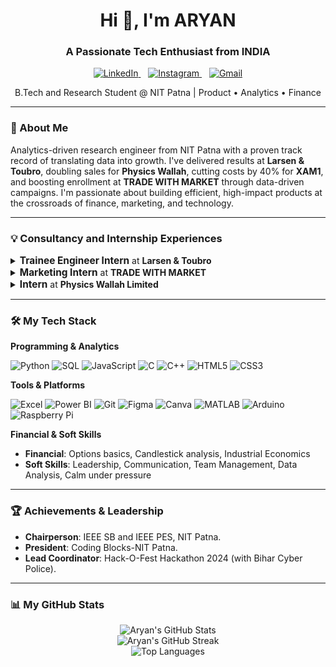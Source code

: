 <h1 align="center">Hi 👋, I'm ARYAN</h1>
<h3 align="center">A Passionate Tech Enthusiast from INDIA</h3>

<p align="center">
  <a href="https://linkedin.com/in/aryanranjan2005">
    <img src="https://img.shields.io/badge/LinkedIn-0077B5?style=for-the-badge&logo=linkedin&logoColor=white" alt="LinkedIn"/>
  </a>
  &nbsp;&nbsp; <a href="https://instagram.com/aryanranjan2005">
    <img src="https://img.shields.io/badge/Instagram-%23E4405F.svg?style=for-the-badge&logo=Instagram&logoColor=white" alt="Instagram"/>
  </a>
  &nbsp;&nbsp; <a href="mailto:aryanr.ug22.ee@nitp.ac.in">
    <img src="https://img.shields.io/badge/Gmail-D14836?style=for-the-badge&logo=gmail&logoColor=white" alt="Gmail"/>
  </a>
</p>

<p align="center">
  B.Tech and Research Student @ NIT Patna | Product • Analytics • Finance
</p>

---

### 💫 About Me
Analytics-driven research engineer from NIT Patna with a proven track record of translating data into growth. I've delivered results at **Larsen & Toubro**, doubling sales for **Physics Wallah**, cutting costs by 40% for **XAM1**, and boosting enrollment at **TRADE WITH MARKET** through data-driven campaigns. I'm passionate about building efficient, high-impact products at the crossroads of finance, marketing, and technology.

---

### 💡 Consultancy and Internship Experiences

<details>
  <summary><strong style="font-size:1.1em;"> Trainee Engineer Intern</strong> at <strong>Larsen & Toubro</strong></summary>
  <br>
  <em>May - July 2025</em>
  <ul>
    <li>Collaborated with cross-functional teams to enhance analytics features using SQL for improved data visualization.</li>
    <li>Assisted in predictive modeling tasks with Python to analyze operational data and identify patterns in project efficiency.</li>
    <li>Contributed to dashboard prototypes in Power BI to visualize key performance indicators for decision-making.</li>
  </ul>
</details>

<details>
  <summary><strong style="font-size:1.1em;"> Marketing Intern</strong> at <strong>TRADE WITH MARKET</strong></summary>
  <br>
  <em>Apr - May 2025</em>
  <ul>
    <li>Boosted program enrollment by leading data-driven social media campaigns that analyzed audience metrics to drive local inquiries.</li>
    <li>Created marketing content, including blog posts and videos, on practical market applications.</li>
    <li>Completed a 4-week Master Trader Program, mastering options strategies and risk assessment.</li>
  </ul>
</details>

<details>
  <summary><strong style="font-size:1.1em;"> Intern</strong> at <strong>Physics Wallah Limited</strong></summary>
  <br>
  <em>2024 - 2025</em>
  <ul>
    <li>Increased UPSC batch sales by 100% through outreach analysis of 500+ survey responses and predictive modeling.</li>
    <li>Spearheaded the Campus Ambassador Program, a flagship revenue product at PW.</li>
  </ul>
</details>

---

### 🛠️ My Tech Stack

**Programming & Analytics**
<p>
  <img src="https://img.shields.io/badge/Python-3776AB?style=for-the-badge&logo=python&logoColor=white" alt="Python"/>
  <img src="https://img.shields.io/badge/SQL-4479A1?style=for-the-badge&logo=mysql&logoColor=white" alt="SQL"/>
  <img src="https://img.shields.io/badge/JavaScript-F7DF1E?style=for-the-badge&logo=javascript&logoColor=black" alt="JavaScript"/>
  <img src="https://img.shields.io/badge/C-A8B9CC?style=for-the-badge&logo=c&logoColor=black" alt="C"/>
  <img src="https://img.shields.io/badge/C%2B%2B-00599C?style=for-the-badge&logo=c%2B%2B&logoColor=white" alt="C++"/>
  <img src="https://img.shields.io/badge/HTML5-E34F26?style=for-the-badge&logo=html5&logoColor=white" alt="HTML5"/>
  <img src="https://img.shields.io/badge/CSS3-1572B6?style=for-the-badge&logo=css3&logoColor=white" alt="CSS3"/>
</p>

**Tools & Platforms**
<p>
  <img src="https://img.shields.io/badge/Microsoft_Excel-217346?style=for-the-badge&logo=microsoft-excel&logoColor=white" alt="Excel"/>
  <img src="https://img.shields.io/badge/Power_BI-F2C811?style=for-the-badge&logo=powerbi&logoColor=black" alt="Power BI"/>
  <img src="https://img.shields.io/badge/Git-F05032?style=for-the-badge&logo=git&logoColor=white" alt="Git"/>
  <img src="https://img.shields.io/badge/Figma-F24E1E?style=for-the-badge&logo=figma&logoColor=white" alt="Figma"/>
  <img src="https://img.shields.io/badge/Canva-00C4CC?style=for-the-badge&logo=canva&logoColor=white" alt="Canva"/>
  <img src="https://img.shields.io/badge/MATLAB-0076A8?style=for-the-badge&logo=mathworks&logoColor=white" alt="MATLAB"/>
  <img src="https://img.shields.io/badge/-Arduino-00979D?style=for-the-badge&logo=Arduino&logoColor=white" alt="Arduino"/>
  <img src="https://img.shields.io/badge/-Raspberry_Pi-C51A4A?style=for-the-badge&logo=Raspberry-Pi&logoColor=white" alt="Raspberry Pi"/>
</p>

**Financial & Soft Skills**
- **Financial**: Options basics, Candlestick analysis, Industrial Economics
- **Soft Skills**: Leadership, Communication, Team Management, Data Analysis, Calm under pressure

---

### 🏆 Achievements & Leadership
- **Chairperson**: IEEE SB and IEEE PES, NIT Patna.
- **President**: Coding Blocks-NIT Patna.
- **Lead Coordinator**: Hack-O-Fest Hackathon 2024 (with Bihar Cyber Police).

---

### 📊 My GitHub Stats
<p align="center">
  <img src="https://github-readme-stats.vercel.app/api?username=aryanranjan2005&theme=dark&hide_border=false&include_all_commits=true&count_private=true" alt="Aryan's GitHub Stats"/>
  <br/>
  <img src="https://nirzak-streak-stats.vercel.app/?user=aryanranjan2005&theme=dark&hide_border=false" alt="Aryan's GitHub Streak"/>
  <br/>
  <img src="https://github-readme-stats.vercel.app/api/top-langs/?username=aryanranjan2005&theme=dark&hide_border=false&include_all_commits=true&count_private=true&layout=compact" alt="Top Languages"/>
</p>
